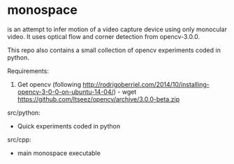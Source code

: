 # monospace
is an attempt to infer motion of a video capture device using only monocular video. It uses optical flow and corner detection from opencv-3.0.0. 

This repo also contains a small collection of opencv experiments coded in python.

Requirements:
  1. Get opencv (following http://rodrigoberriel.com/2014/10/installing-opencv-3-0-0-on-ubuntu-14-04/)
    - wget https://github.com/Itseez/opencv/archive/3.0.0-beta.zip

src/python:
  - Quick experiments coded in python

src/cpp:
  - main monospace executable


